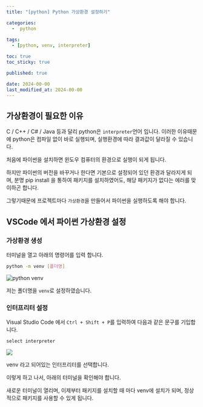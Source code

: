 ```yaml
---
title: "[python] Python 가상환경 설정하기"

categories:
  -  python
  
tags:
  - [python, venv, interpreter]

toc: true
toc_sticky: true

published: true

date: 2024-00-00
last_modified_at: 2024-00-00
---
```



## 가상환경이 필요한 이유

C / C++ / C# / Java 등과 달리 python은 `interpreter`언어 입니다. 이러한 이유때문에 python은 컴파일 없이 바로 실행되며, 실행환경에 따라 결과값이 달라질 수 있습니다.

처음에 파이썬을 설치하면 윈도우 컴퓨터의 환경으로 실행이 되게 됩니다.

하지만 파이썬의 버전을 바꾸거나 한다면 기본으로 설정되어 있던 환경과 달라지게 되며, 분명 pip install 을 통하여 패키지를 설치하였어도, 해당 패키지가 없다는 에러를 맞이하곤 합니다.

그렇기때문에 프로젝트마다 `가상환경`을 만들어서 파이썬을 실행하도록 해야 합니다.

## VSCode 에서 파이썬 가상환경 설정

### 가상환경 생성
터미널을 열고 아래의 명령어를 입력 합니다.

```bash
python -m venv [폴더명]
```

![python venv](Pasted%20image%2020240813214700.png)

저는 폴더명을 `venv`로 설정하였습니다.

### 인터프리터 설정

Visual Studio Code 에서 `Ctrl + Shift + P`를 입력하여 다음과 같은 문구를 기입합니다.

`select interpreter`

![](Pasted%20image%2020240813215049.png)

venv 라고 되어있는 인터프리터를 선택합니다.

이렇게 하고 나서, 아래의 터미널을 확인해야 합니다.

새로운 터미널이 열리며, 이제부터 패키지를 설치할 때 마다 venv에 설치가 되며, 정상적으로 패키지를 사용할 수 있게 됩니다.
